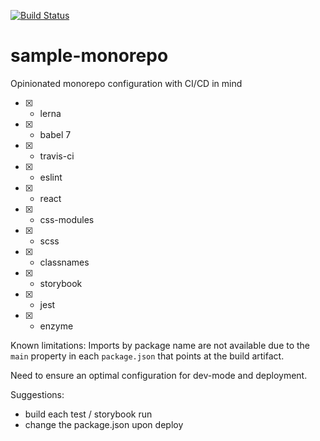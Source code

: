 [![Build Status](https://travis-ci.com/PeterShershov/sample-monorepo.svg?branch=master)](https://travis-ci.com/PeterShershov/sample-monorepo)

# sample-monorepo

Opinionated monorepo configuration with CI/CD in mind

 - [x] - lerna
 - [x] - babel 7 
 - [x] - travis-ci
 - [x] - eslint
 - [x] - react
 - [x] - css-modules
 - [x] - scss
 - [x] - classnames
 - [x] - storybook
 - [x] - jest
 - [x] - enzyme

Known limitations:
Imports by package name are not available due to the `main` property in each `package.json` that points at the build artifact.

Need to ensure an optimal configuration for dev-mode and deployment.

Suggestions:
- build each test / storybook run
- change the package.json upon deploy
